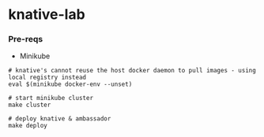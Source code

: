 # knative-lab

### Pre-reqs

- Minikube

```
# knative's cannot reuse the host docker daemon to pull images - using local registry instead 
eval $(minikube docker-env --unset)

# start minikube cluster
make cluster

# deploy knative & ambassador
make deploy

```